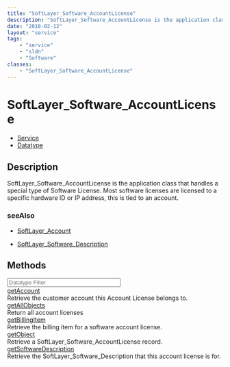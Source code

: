 ```yaml
---
title: "SoftLayer_Software_AccountLicense"
description: "SoftLayer_Software_AccountLicense is the application class that handles a special type of Software License.  Most softwa... "
date: "2018-02-12"
layout: "service"
tags:
    - "service"
    - "sldn"
    - "Software"
classes:
    - "SoftLayer_Software_AccountLicense"
---
```

# SoftLayer_Software_AccountLicense
<div id='service-datatype'>
    <ul id='sldn-reference-tabs'>
    <li id='service'> <a href='/reference/services/SoftLayer_Software_AccountLicense' >Service</a></li>    <li id='datatype'> <a href='/reference/datatypes/SoftLayer_Software_AccountLicense' >Datatype</a></li>
    </ul>
</div>

## Description
SoftLayer_Software_AccountLicense is the application class that handles a special type of Software License.  Most software licenses are licensed to a specific hardware ID or IP address, this is tied to an account. 



### seeAlso

* [SoftLayer_Account](/reference/services/SoftLayer_Account )


* [SoftLayer_Software_Description](/reference/services/SoftLayer_Software_Description )


        
<div id="properties" class="content">
    <h2>Methods</h2>
    <div class="view-filters">
        <div class="clearfix">
            <div class="search-input-box">
                <input placeholder="Datatype Filter" onkeyup="titleSearch(inputId='edit-combine', divId='method-div', elementClass='method-row')" 
                    type="text" id="edit-combine" value="" size="30" maxlength="128" class="form-text">
            </div>
        </div>
    </div>
    <div id="method-div">
            <div class="method-row">
                        <span class='view-field-title'><a href='/reference/services/SoftLayer_Software_AccountLicense/getAccount'> getAccount</a> </span>
            <div class='views-field-body'>Retrieve the customer account this Account License belongs to.</div>
        </div>
            <div class="method-row">
                        <span class='view-field-title'><a href='/reference/services/SoftLayer_Software_AccountLicense/getAllObjects'> getAllObjects</a> </span>
            <div class='views-field-body'>Return all account licenses</div>
        </div>
            <div class="method-row">
                        <span class='view-field-title'><a href='/reference/services/SoftLayer_Software_AccountLicense/getBillingItem'> getBillingItem</a> </span>
            <div class='views-field-body'>Retrieve the billing item for a software account license.</div>
        </div>
            <div class="method-row">
                        <span class='view-field-title'><a href='/reference/services/SoftLayer_Software_AccountLicense/getObject'> getObject</a> </span>
            <div class='views-field-body'>Retrieve a SoftLayer_Software_AccountLicense record.</div>
        </div>
            <div class="method-row">
                        <span class='view-field-title'><a href='/reference/services/SoftLayer_Software_AccountLicense/getSoftwareDescription'> getSoftwareDescription</a> </span>
            <div class='views-field-body'>Retrieve the SoftLayer_Software_Description that this account license is for.</div>
        </div>
        </div>
</div>

